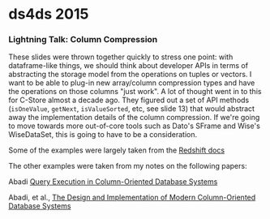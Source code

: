 # ds4ds 2015
### Lightning Talk: Column Compression

These slides were thrown together quickly to stress one point: with dataframe-like things, we should think about developer APIs in terms of abstracting the storage model from the operations on tuples or vectors. I want to be able to plug-in new array/column compression types and have the operations on those columns "just work". A lot of thought went in to this for C-Store almost a decade ago. They figured out a set of API methods (`isOneValue`, `getNext`, `isValueSorted`, etc, see slide 13) that would abstract away the implementation details of the column compression. If we're going to move towards more out-of-core tools such as Dato's SFrame and Wise's WiseDataSet, this is going to have to be a consideration.

Some of the examples were largely taken from the [Redshift docs](http://docs.aws.amazon.com/redshift/latest/dg/c_Compression_encodings.html)

The other examples were taken from my notes on the following papers:

Abadi [Query Execution in Column-Oriented Database Systems](http://cs-www.cs.yale.edu/homes/dna/papers/abadiphd.pdf)

Abadi, et al., [The Design and Implementation of Modern Column-Oriented Database Systems](http://db.csail.mit.edu/pubs/abadi-column-stores.pdf)
